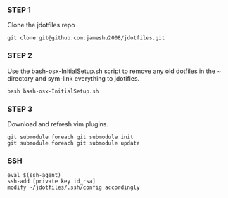 ### STEP 1
Clone the jdotfiles repo
```
git clone git@github.com:jameshu2008/jdotfiles.git

```

### STEP 2
Use the bash-osx-InitialSetup.sh script to remove any old dotfiles in the ~
directory and sym-link everything to jdotifles.
```
bash bash-osx-InitialSetup.sh

```

### STEP 3
Download and refresh vim plugins.
```
git submodule foreach git submodule init
git submodule foreach git submodule update
```

### SSH
```
eval $(ssh-agent)
ssh-add [private key id_rsa]
modify ~/jdotfiles/.ssh/config accordingly
```
